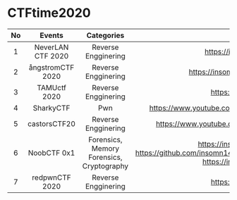 # CTFtime2020

| No |       Events      |        Categories       |                                                  Writeups                                                  |
|:--:|:-----------------:|:-----------------------:|:----------------------------------------------------------------------------------------------------------:|
|  1 | NeverLAN CTF 2020 |   Reverse Engginering   |                             https://insomn14.github.io/posts/neverlanctf-2020/                             |
|  2 | ångstromCTF 2020  |   Reverse Engginering   |                           https://insomn14.github.io/posts/%C3%A5ngstromctf-2020/                          |
|  3 | TAMUctf 2020      |   Reverse Engginering   |                               https://insomn14.github.io/posts/tamuctf-2020/                               |
|  4 | SharkyCTF         |           Pwn           |                  https://www.youtube.com/playlist?list=PL-ve7KC1Q3xoiWLN8Q0WSwzkZhXL615gu                  |
|  5 | castorsCTF20      |   Reverse Engginering   |                  https://www.youtube.com/playlist?list=PL-ve7KC1Q3xo_YqjEh_FoOt6lU1pZeobG                  |
|  6 | NoobCTF 0x1       |  Forensics, Memory Forensics, Cryptography | https://insomn14.github.io/posts/noobctf0x1-forensics/ https://github.com/insomn14/CTFtime2020/tree/master/NoobCTF0x1/Memory%20Forensics https://insomn14.github.io/posts/noobctf0x1-crypto/ |
|  7 | redpwnCTF 2020    |   Reverse Engginering   |                                https://insomn14.github.io/posts/redpwn-2020/                               |
